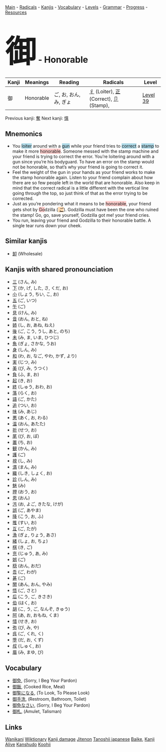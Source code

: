 <style> bigfont {font-size: 100px}</style>
[Main](../README.md) -
[Radicals](../radicals.md) -
[Kanjis](../kanjis.md) -
[Vocabulary](../vocabulary.md) -
[Levels](../levels.md) -
[Grammar](../grammar.md) - 
[Progress](../progress.md) -
[Resources](../resources.md)
# <bigfont> 御</bigfont> - Honorable 

| Kanji | Meanings | Reading | Radicals | Level |
| --- | --- | --- | --- | --- |
| 御 | Honorable | ご, お, おん, み, ぎょ | [彳](../radicals/彳.md) (Loiter), [正](../radicals/正.md) (Correct), [卩](../radicals/卩.md) (Stamp),  | [Level 39](../levels/wk_level39.md) |

Previous kanji: [奪](奪.md) Next kanji: [慎](慎.md) 

## Mnemonics
 * You <span style="background-color:#ADD8E6"> loiter</span> around with a <span style="background-color:#ADD8E6"> gun</span> while your friend tries to <span style="background-color:#ADD8E6"> correct</span> a <span style="background-color:#ADD8E6"> stamp</span> to make it more <span style="background-color:#ffcccb"> honorable</span>. Someone messed with the stamp machine and your friend is trying to correct the error. You’re loitering around with a gun since you’re his bodyguard. To have an error on the stamp would not be honorable, so that’s why your friend is going to correct it.
* Feel the weight of the gun in your hands as your friend works to make the stamp honorable again. Listen to your friend complain about how there are so few people left in the world that are honorable. Also keep in mind that the correct radical is a little different with the vertical line going through the top, so just think of that as the error trying to be corrected.
* Just as you’re pondering what it means to be <span style="background-color:#ffcccb"> honorable</span>, your friend gets shot by <span style="background-color:#ffcccb"> Go</span>dzilla (<span style="background-color:#fed8b1"> [ご](https://jisho.org/search/ご)</span>). Godzilla must have been the one who ruined the stamp! Go, go, save yourself, Godzilla got me! your friend cries.
* You run, leaving your friend and Godzilla to their honorable battle. A single tear runs down your cheek.


## Similar kanjis
 * [卸](卸.md) (Wholesale)



## Kanjis with shared pronounciation
 * [三](三.md) (さん, み)
* [下](下.md) (か, げ, した, さ, くだ, お)
* [小](小.md) (しょう, ちい, こ, お)
* [五](五.md) (ご, いつ)
* [午](午.md) (ご)
* [見](見.md) (けん, み)
* [音](音.md) (おん, おと, ね)
* [姉](姉.md) (し, お, あね, ねえ)
* [後](後.md) (ご, こう, うし, あと, のち)
* [未](未.md) (み, ま, いま, ひつじ)
* [魚](魚.md) (ぎょ, さかな, うお)
* [身](身.md) (しん, み)
* [和](和.md) (わ, お, なご, やわ, かず, より)
* [実](実.md) (じつ, み)
* [美](美.md) (び, み, うつく)
* [負](負.md) (ふ, ま, お)
* [起](起.md) (き, お)
* [終](終.md) (しゅう, おわ, お)
* [落](落.md) (らく, お)
* [語](語.md) (ご, かた)
* [追](追.md) (つい, お)
* [味](味.md) (み, あじ)
* [悪](悪.md) (あく, お, わる)
* [温](温.md) (おん, あたた)
* [折](折.md) (せつ, お)
* [尾](尾.md) (び, お, ぽ)
* [置](置.md) (ち, お)
* [観](観.md) (かん, み)
* [護](護.md) (ご)
* [視](視.md) (し, み)
* [満](満.md) (まん, み)
* [織](織.md) (しき, しょく, お)
* [診](診.md) (しん, み)
* [魅](魅.md) (み)
* [押](押.md) (おう, お)
* [恩](恩.md) (おん)
* [汚](汚.md) (お, よご, きたな, けが)
* [誤](誤.md) (ご, あやま)
* [降](降.md) (こう, お, ふ)
* [推](推.md) (すい, お)
* [互](互.md) (ご, たが)
* [漁](漁.md) (ぎょ, りょう, あさ)
* [緒](緒.md) (しょ, お, ちょ)
* [棋](棋.md) (き, ご)
* [充](充.md) (じゅう, あ, み)
* [娯](娯.md) (ご)
* [穏](穏.md) (おん, おだ)
* [吾](吾.md) (ご, わが)
* [碁](碁.md) (ご)
* [闇](闇.md) (あん, おん, やみ)
* [悟](悟.md) (ご, さと)
* [后](后.md) (こう, ご, きさき)
* [伯](伯.md) (はく, お)
* [胡](胡.md) (こ, う, ご, なんぞ, きゅう)
* [阿](阿.md) (あ, お, おもね, くま)
* [惜](惜.md) (せき, お)
* [弥](弥.md) (び, み, や)
* [呉](呉.md) (ご, くれ, く)
* [堕](堕.md) (だ, お, くず)
* [叔](叔.md) (しゅく, お)
* [眉](眉.md) (み, まゆ, び)



## Vocabulary
 * [御免](../vocabulary/御.md), (Sorry, I Beg Your Pardon)
* [御飯](../vocabulary/御.md), (Cooked Rice, Meal)
* [御覧になる](../vocabulary/御.md), (To Look, To Please Look)
* [御手洗](../vocabulary/御.md), (Restroom, Bathroom, Toilet)
* [御免なさい](../vocabulary/御.md), (Sorry, I Beg Your Pardon)
* [御札](../vocabulary/御.md), (Amulet, Talisman)




## Links 


[Wanikani](https://www.wanikani.com/kanji/御)
[Wiktionary](https://en.wiktionary.org/wiki/御)
[Kanji damage](http://www.kanjidamage.com/kanji/search?utf8=✓&q=御)
[Jitenon](https://jitenon.com/kanji/御)
[Tanoshii japanese](https://www.tanoshiijapanese.com/dictionary/kanji.cfm?k=御)
[Baike](https://baike.baidu.com/item/御),
[Kanji Alive](https://app.kanjialive.com/御)
[Kanshudo](https://www.kanshudo.com/searchmn?q=御)
[Koohii](https://kanji.koohii.com/study/kanji/御)
